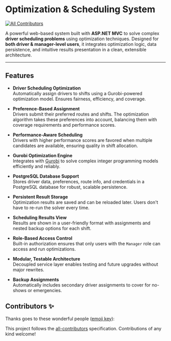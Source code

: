 # Optimization & Scheduling System
<!-- ALL-CONTRIBUTORS-BADGE:START - Do not remove or modify this section -->
[![All Contributors](https://img.shields.io/badge/all_contributors-0-orange.svg?style=flat-square)](#contributors-)
<!-- ALL-CONTRIBUTORS-BADGE:END -->

A powerful web-based system built with **ASP.NET MVC** to solve complex **driver scheduling problems** using optimization techniques. Designed for **both driver & manager-level users**, it integrates optimization logic, data persistence, and intuitive results presentation in a clean, extensible architecture.

---

## Features

- **Driver Scheduling Optimization**  
  Automatically assign drivers to shifts using a Gurobi-powered optimization model. Ensures fairness, efficiency, and coverage.

- **Preference-Based Assignment**  
  Drivers submit their preferred routes and shifts. The optimization algorithm takes these preferences into account, balancing them with coverage requirements and performance scores.

- **Performance-Aware Scheduling**  
  Drivers with higher performance scores are favored when multiple candidates are available, ensuring quality in shift allocation.

- **Gurobi Optimization Engine**  
  Integrates with [Gurobi](https://www.gurobi.com/) to solve complex integer programming models efficiently and reliably.

- **PostgreSQL Database Support**  
  Stores driver data, preferences, route info, and credentials in a PostgreSQL database for robust, scalable persistence.

- **Persistent Result Storage**  
  Optimization results are saved and can be reloaded later. Users don't have to re-run the solver every time.

- **Scheduling Results View**  
  Results are shown in a user-friendly format with assignments and nested backup options for each shift.

- **Role-Based Access Control**  
  Built-in authorization ensures that only users with the `Manager` role can access and run optimizations.

- **Modular, Testable Architecture**  
  Decoupled service layer enables testing and future upgrades without major rewrites.

- **Backup Assignments**  
  Automatically includes secondary driver assignments to cover for no-shows or emergencies.



## Contributors ✨

Thanks goes to these wonderful people ([emoji key](https://allcontributors.org/docs/en/emoji-key)):

<!-- ALL-CONTRIBUTORS-LIST:START - Do not remove or modify this section -->
<!-- prettier-ignore-start -->
<!-- markdownlint-disable -->
<!-- markdownlint-restore -->
<!-- prettier-ignore-end -->
<!-- ALL-CONTRIBUTORS-LIST:END -->

This project follows the [all-contributors](https://github.com/all-contributors/all-contributors) specification. Contributions of any kind welcome!